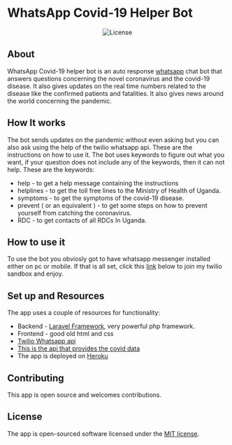 # WhatsApp Covid-19 Helper Bot

<p align="center">
<img src="https://poser.pugx.org/laravel/framework/license.svg" alt="License"></a>
</p>

## About

WhatsApp Covid-19 helper bot is an auto response [whatsapp](https://wa.me/14155238886/?text=join%20chicken%2Dmix) chat bot that answers questions concerning the novel coronavirus and the covid-19 disease.
It also gives updates on the real time numbers related to the disease like the confirmed patients and fatalities.
It also gives news around the world concerning the pandemic.

## How It works

The bot sends updates on the pandemic without even asking but you can also ask using the help of the twilio whatsapp api.
These are the instructions on how to use it. The bot uses keywords to figure out what you want, if your question does not include any of the keywords, then it can not help.
These are the keywords:

- help - to get a help message containing the instructions
- helplines - to get the toll free lines to the Ministry of Health of Uganda.
- symptoms - to get the symptoms of the covid-19 disease.
- prevent ( or an equivalent ) - to get some steps on how to prevent yourself from catching the coronavirus.
- RDC - to get contacts of all RDCs In Uganda.

## How to use it

To use the bot you obviosly got to have whatsapp messenger installed either on pc or mobile.
If that is all set, click this [link](https://wa.me/14155238886/?text=join%20chicken%2Dmix) below to join my twilio sandbox and enjoy.

## Set up and Resources

The app uses a couple of resources  for functionality:

- Backend - [Laravel Framework](https://laravel.com), very powerful php framework.
- Frontend - good old html and css
- [Twilio Whatsapp api](https://www.twilio.com/whatsapp)
- [This is the api that provides the covid data](https://corona.lmao.ninja/all)
- The app is deployed on [Heroku](https://www.heroku.com/)

## Contributing

This app is open source and welcomes contributions.

## License

The app is open-sourced software licensed under the [MIT license](https://opensource.org/licenses/MIT).
